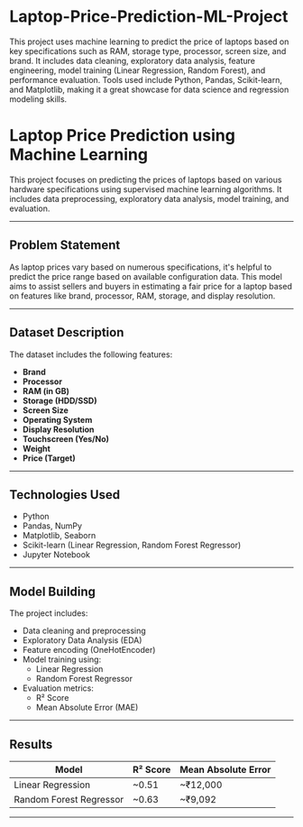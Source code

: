 # Laptop-Price-Prediction-ML-Project
This project uses machine learning to predict the price of laptops based on key specifications such as RAM, storage type, processor, screen size, and brand. It includes data cleaning, exploratory data analysis, feature engineering, model training (Linear Regression, Random Forest), and performance evaluation.
Tools used include Python, Pandas, Scikit-learn, and Matplotlib, making it a great showcase for data science and regression modeling skills.
#  Laptop Price Prediction using Machine Learning

This project focuses on predicting the prices of laptops based on various hardware specifications using supervised machine learning algorithms. It includes data preprocessing, exploratory data analysis, model training, and evaluation.

---

##  Problem Statement

As laptop prices vary based on numerous specifications, it's helpful to predict the price range based on available configuration data. This model aims to assist sellers and buyers in estimating a fair price for a laptop based on features like brand, processor, RAM, storage, and display resolution.

---

##  Dataset Description

The dataset includes the following features:

- **Brand**  
- **Processor**  
- **RAM (in GB)**  
- **Storage (HDD/SSD)**  
- **Screen Size**  
- **Operating System**  
- **Display Resolution**  
- **Touchscreen (Yes/No)**  
- **Weight**  
- **Price (Target)**

---

##  Technologies Used

- Python
- Pandas, NumPy
- Matplotlib, Seaborn
- Scikit-learn (Linear Regression, Random Forest Regressor)
- Jupyter Notebook

---

##  Model Building

The project includes:

- Data cleaning and preprocessing
- Exploratory Data Analysis (EDA)
- Feature encoding (OneHotEncoder)
- Model training using:
  - Linear Regression
  - Random Forest Regressor
- Evaluation metrics:
  - R² Score
  - Mean Absolute Error (MAE)

---

## Results

| Model                  | R² Score | Mean Absolute Error |
|------------------------|----------|---------------------|
| Linear Regression      | ~0.51    | ~₹12,000            |
| Random Forest Regressor| ~0.63    | ~₹9,092             |

---

